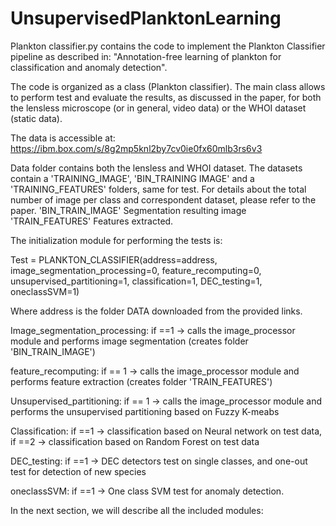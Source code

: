 # UnsupervisedPlanktonLearning
Plankton classifier.py contains the code to implement the Plankton Classifier pipeline as described in:
"Annotation-free learning of plankton for classification and anomaly detection".

The code is organized as a class (Plankton classifier). The main class allows to perform test and evaluate the results, as discussed in the paper,
for both the lensless microscope (or in general, video data) or the WHOI dataset (static data).

The data is accessible at:
https://ibm.box.com/s/8g2mp5knl2by7cv0ie0fx60mlb3rs6v3

Data folder contains both the lensless and WHOI dataset. The datasets contain a 'TRAINING_IMAGE', 'BIN_TRAINING IMAGE' and a
'TRAINING_FEATURES' folders, same for test. 
For details about the total number of image per class and correspondent dataset, please refer to the paper. 
'BIN_TRAIN_IMAGE'
Segmentation resulting image
'TRAIN_FEATURES'
Features extracted. 

The initialization module for performing the tests is:

  Test = PLANKTON_CLASSIFIER(address=address, image_segmentation_processing=0, feature_recomputing=0,
                           unsupervised_partitioning=1, classification=1, DEC_testing=1, oneclassSVM=1)

Where address is the folder DATA downloaded from the provided links.

Image_segmentation_processing: if ==1 -> calls the image_processor module and performs image segmentation (creates folder 'BIN_TRAIN_IMAGE')

feature_recomputing: if == 1 -> calls the image_processor module and performs feature extraction (creates folder 'TRAIN_FEATURES')

Unsupervised_partitioning:  if == 1 -> calls the image_processor module and performs the unsupervised partitioning based on Fuzzy K-meabs

Classification: if ==1 -> classification based on Neural network on test data, if ==2 ->  classification based on Random Forest on test data

DEC_testing: if ==1 -> DEC detectors test on single classes, and one-out test for detection of new species 

oneclassSVM: if ==1 -> One class SVM test for anomaly detection. 

In the next section, we will describe all the included modules:



